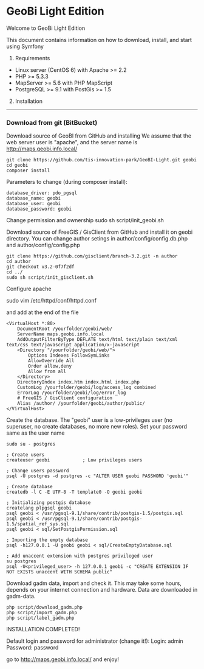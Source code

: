 GeoBi Light Edition
========================

Welcome to GeoBi Light Edition

This document contains information on how to download, install, and start
using Symfony

1) Requirements

 - Linux server (CentOS 6) with Apache >= 2.2
 - PHP >= 5.3.3
 - MapServer  >= 5.6 with PHP MapScript
 - PostgreSQL >= 9.1 with PostGis >= 1.5
 
2) Installation
----------------------------------

### Download from git (BitBucket)

Download source of GeoBI from GitHub and installing
We assume that the web server user is "apache", and the server name is http://maps.geobi.info.local/

    git clone https://github.com/tis-innovation-park/GeoBI-Light.git geobi
    cd geobi
    composer install

Parameters to change (during composer install): 

    database_driver: pdo_pgsql
    database_name: geobi
    database_user: geobi
    database_password: geobi

Change permission and ownership
    sudo sh script/init_geobi.sh

    
Download source of FreeGIS / GisClient from GitHub and install it on geobi directory. 
You can change author setings in author/config/config.db.php and author/config/config.php

    git clone https://github.com/gisclient/branch-3.2.git -n author
    cd author
    git checkout v3.2-0f7f2df
    cd ../
    sudo sh script/init_gisclient.sh
    
Configure apache 

sudo vim /etc/httpd/conf/httpd.conf

and add at the end of the file

    <VirtualHost *:80>
        DocumentRoot /yourfolder/geobi/web/
        ServerName maps.geobi.info.local
        AddOutputFilterByType DEFLATE text/html text/plain text/xml text/css text/javascript application/x-javascript
        <Directory "/yourfolder/geobi/web/">
            Options Indexes FollowSymLinks
            AllowOverride All
            Order allow,deny
            Allow from all
        </Directory>
        DirectoryIndex index.htm index.html index.php
        CustomLog /yourfolder/geobi/log/access_log combined
        ErrorLog /yourfolder/geobi/log/error_log
        # FreeGIS / GisClient configuration
        Alias /author/ /yourfolder/geobi/author/public/
    </VirtualHost>

Create the database. The "geobi" user is a low-privileges user (no superuser, no create databases, no more new roles). 
Set your password same as the user name

    sudo su - postgres
    
    ; Create users
    createuser geobi            ; Low privileges users
    
    ; Change users password
    psql -U postgres -d postgres -c "ALTER USER geobi PASSWORD 'geobi'"
    
    ; Create database
    createdb -l C -E UTF-8 -T template0 -O geobi geobi
    
    ; Initializing postgis database
    createlang plpgsql geobi
    psql geobi < /usr/pgsql-9.1/share/contrib/postgis-1.5/postgis.sql
    psql geobi < /usr/pgsql-9.1/share/contrib/postgis-1.5/spatial_ref_sys.sql
    psql geobi < sql/SetPostgisPermission.sql
    
    ; Importing the empty database
    psql -h127.0.0.1 -U geobi geobi < sql/CreateEmptyDatabase.sql
    
    ; Add unaccent extension with postgres privileged user 
    su postgres
    psql -U<privileged_user> -h 127.0.0.1 geobi -c "CREATE EXTENSION IF NOT EXISTS unaccent WITH SCHEMA public"

Download gadm data, import and check it. 
This may take some hours, depends on your internet connection and hardware.
Data are downloaded in gadm-data.

    php script/download_gadm.php
    php script/import_gadm.php
    php script/label_gadm.php
    
INSTALLATION COMPLETED!

Default login and password for administrator (change it!): 
Login: admin
Password: password


go to http://maps.geobi.info.local/ and enjoy!

